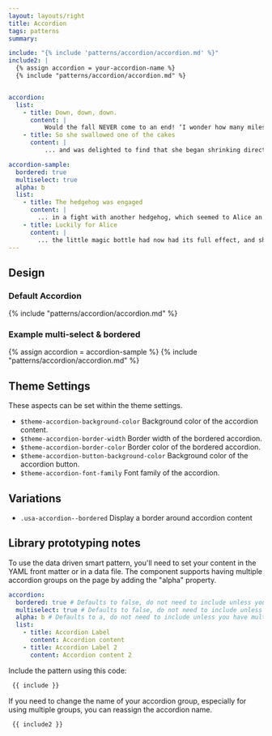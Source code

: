 ```yaml
---
layout: layouts/right
title: Accordion
tags: patterns
summary:

include: "{% include 'patterns/accordion/accordion.md' %}"
include2: |
  {% assign accordion = your-accordion-name %}
  {% include "patterns/accordion/accordion.md" %}


accordion:
  list:
    - title: Down, down, down.
      content: |
          Would the fall NEVER come to an end! ‘I wonder how many miles I’ve fallen by this time?’ she said aloud. ‘I must be getting somewhere near the centre of the earth. Let me see: that would be four thousand miles down, I think--’ (for, you see, Alice had learnt several things of this sort in her lessons in the schoolroom, and though this was not a VERY good opportunity for showing off her knowledge, as there was no one to listen to her, still it was good practice to say it over) ‘--yes, that’s about the right distance--but then I wonder what Latitude or Longitude I’ve got to?’ (Alice had no idea what Latitude was, or Longitude either, but thought they were nice grand words to say.)
    - title: So she swallowed one of the cakes
      content: |
          ... and was delighted to find that she began shrinking directly. As soon as she was small enough to get through the door, she ran out of the house, and found quite a crowd of little animals and birds waiting outside. The poor little Lizard, Bill, was in the middle, being held up by two guinea-pigs, who were giving it something out of a bottle. They all made a rush at Alice the moment she appeared; but she ran off as hard as she could, and soon found herself safe in a thick wood.

accordion-sample:
  bordered: true
  multiselect: true
  alpha: b
  list:
    - title: The hedgehog was engaged
      content: |
        ... in a fight with another hedgehog, which seemed to Alice an excellent opportunity for croqueting one of them with the other: the only difficulty was, that her flamingo was gone across to the other side of the garden, where Alice could see it trying in a helpless sort of way to fly up into a tree
    - title: Luckily for Alice
      content: |
        ... the little magic bottle had now had its full effect, and she grew no larger: still it was very uncomfortable, and, as there seemed to be no sort of chance of her ever getting out of the room again, no wonder she felt unhappy
---
```


## Design
### Default Accordion

{% include "patterns/accordion/accordion.md" %}

### Example multi-select & bordered

{% assign accordion = accordion-sample %}
{% include "patterns/accordion/accordion.md" %}

## Theme Settings
These aspects can be set within the theme settings.
- `$theme-accordion-background-color` Background color of the accordion content.
- `$theme-accordion-border-width` Border width of the bordered accordion.
- `$theme-accordion-border-color` Border color of the bordered accordion.
- `$theme-accordion-button-background-color` Background color of the accordion button.
- `$theme-accordion-font-family` Font family of the accordion.

## Variations
- `.usa-accordion--bordered` Display a border around accordion content

## Library prototyping notes
To use the data driven smart pattern, you'll need to set your content in the YAML front matter or in a data file. The component supports having multiple accordion groups on the page by adding the "alpha" property.

``` yml
accordion:
  bordered: true # Defaults to false, do not need to include unless you want the border
  multiselect: true # Defaults to false, do not need to include unless you want multi-select
  alpha: b # Defaults to a, do not need to include unless you have multiple accordions on one page
  list:
    - title: Accordion Label
      content: Accordion content
    - title: Accordion Label 2
      content: Accordion content 2
```

Include the pattern using this code:

``` markdown
 {{ include }}
```

If you need to change the name of your accordion group, especially for using multiple groups, you can reassign the accordion name.

``` markdown
 {{ include2 }}
```
